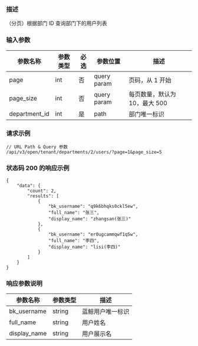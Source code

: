 ### 描述

（分页）根据部门 ID 查询部门下的用户列表

### 输入参数

| 参数名称          | 参数类型 | 必选 | 参数位置        | 描述                 |
|---------------|------|----|-------------|--------------------|
| page          | int  | 否  | query param | 页码，从 1 开始          |
| page_size     | int  | 否  | query param | 每页数量，默认为 10，最大 500 |
| department_id | int  | 是  | path        | 部门唯一标识             |

### 请求示例

```
// URL Path & Query 参数
/api/v3/open/tenant/departments/2/users/?page=1&page_size=5
```

### 状态码 200 的响应示例

```json5
{
    "data": {
        "count": 2,
        "results": [
            {
                "bk_username": "q9k6bhqks0ckl5ew",
                "full_name": "张三",
                "display_name": "zhangsan(张三)"
            },
            {
                "bk_username": "er0ugcammqwf1q5w",
                "full_name": "李四",
                "display_name": "lisi(李四)"
            }
        ]
    }
}
```

### 响应参数说明

| 参数名称         | 参数类型   | 描述       |
|--------------|--------|----------|
| bk_username  | string | 蓝鲸用户唯一标识 |
| full_name    | string | 用户姓名     |
| display_name | string | 用户展示名    |
